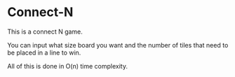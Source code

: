 # Connect-N
This is a connect N game.

You can input what size board you want and the number of tiles that need to be placed in a line to win.

All of this is done in O(n) time complexity.
